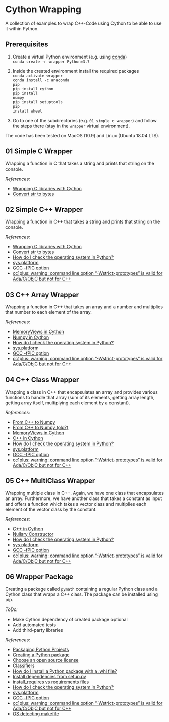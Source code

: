 # Cython Wrapping

A collection of examples to wrap C++-Code using Cython to be able to use it within Python.

## Prerequisites

1. Create a virtual Python environment (e.g. using [conda](https://docs.conda.io/projects/continuumio-conda/en/latest/user-guide/install/index.html))<br>
    <code>conda create -n wrapper Python=3.7</code><br>

2. Inside the created environment install the required packages<br>
   <code>conda activate wrapper</code><br>
   <code>conda install -c anaconda pip</code><br>
   <code>pip install cython</code><br>
   <code>pip install numpy</code><br>
   <code>pip install setuptools</code><br>
   <code>pip install wheel</code><br>

3. Go to one of the subdirectories (e.g. <code>01_simple_c_wrapper</code>) and follow the steps 
   there (stay in the <code>wrapper</code> virtual environment).<br>

The code has been tested on MacOS (10.9) and Linux (Ubuntu 18.04 LTS).

## 01 Simple C Wrapper

Wrapping a function in C that takes a string and prints that string on the console.

*References:*

- [Wrapping C libraries with Cython](https://stavshamir.github.io/python/making-your-c-library-callable-from-python-by-wrapping-it-with-cython/)
- [Convert str to bytes](https://mkyong.com/python/python-3-convert-string-to-bytes/)

## 02 Simple C++ Wrapper

Wrapping a function in C++ that takes a string and prints that string on the console.

*References:*

- [Wrapping C libraries with Cython](https://stavshamir.github.io/python/making-your-c-library-callable-from-python-by-wrapping-it-with-cython/)
- [Convert str to bytes](https://mkyong.com/python/python-3-convert-string-to-bytes/)
- [How do I check the operating system in Python?](https://stackoverflow.com/questions/8220108/how-do-i-check-the-operating-system-in-python)
- [sys.platform](https://docs.python.org/3/library/sys.html#sys.platform)
- [GCC -fPIC option](https://stackoverflow.com/questions/5311515/gcc-fpic-option)
- [cc1plus: warning: command line option “-Wstrict-prototypes” is valid for Ada/C/ObjC but not for C++](https://stackoverflow.com/questions/8106258/cc1plus-warning-command-line-option-wstrict-prototypes-is-valid-for-ada-c-o)

## 03 C++ Array Wrapper

Wrapping a function in C++ that takes an array and a number and multiplies that number to each 
element of the array.

*References:*

- [MemoryViews in Cython](https://cython.readthedocs.io/en/latest/src/userguide/memoryviews.html)
- [Numpy in Cython](https://cython.readthedocs.io/en/latest/src/userguide/numpy_tutorial.html)
- [How do I check the operating system in Python?](https://stackoverflow.com/questions/8220108/how-do-i-check-the-operating-system-in-python)
- [sys.platform](https://docs.python.org/3/library/sys.html#sys.platform)
- [GCC -fPIC option](https://stackoverflow.com/questions/5311515/gcc-fpic-option)
- [cc1plus: warning: command line option “-Wstrict-prototypes” is valid for Ada/C/ObjC but not for C++](https://stackoverflow.com/questions/8106258/cc1plus-warning-command-line-option-wstrict-prototypes-is-valid-for-ada-c-o)

## 04 C++ Class Wrapper

Wrapping a class in C++ that encapsulates an array and provides various functions to handle that 
array (sum of its elements, getting array length, getting array itself, multiplying each element by 
a constant).

*References:*

- [From C++ to Numpy](https://stackoverflow.com/questions/43021574/cast-c-array-into-numpy-array-cython-typed-memoryview-in-cython-code)
- [From C++ to Numpy (old?)](http://gael-varoquaux.info/programming/cython-example-of-exposing-c-computed-arrays-in-python-without-data-copies.html)
- [MemoryViews in Cython](http://docs.cython.org/en/latest/src/userguide/memoryviews.html)
- [C++ in Cython](https://cython.readthedocs.io/en/latest/src/userguide/wrapping_CPlusPlus.html)
- [How do I check the operating system in Python?](https://stackoverflow.com/questions/8220108/how-do-i-check-the-operating-system-in-python)
- [sys.platform](https://docs.python.org/3/library/sys.html#sys.platform)
- [GCC -fPIC option](https://stackoverflow.com/questions/5311515/gcc-fpic-option)
- [cc1plus: warning: command line option “-Wstrict-prototypes” is valid for Ada/C/ObjC but not for C++](https://stackoverflow.com/questions/8106258/cc1plus-warning-command-line-option-wstrict-prototypes-is-valid-for-ada-c-o)

## 05 C++ MultiClass Wrapper

Wrapping multiple class in C++. Again, we have one class that encapsulates an array. Furthermore, we 
have another class that takes a constant as input and offers a function which takes a vector class 
and multiplies each element of the vector class by the constant.

*References:*

- [C++ in Cython](https://cython.readthedocs.io/en/latest/src/userguide/wrapping_CPlusPlus.html)
- [Nullary Constructor](https://stackoverflow.com/questions/55086112/initialize-class-with-only-one-static-method-no-constructor)
- [How do I check the operating system in Python?](https://stackoverflow.com/questions/8220108/how-do-i-check-the-operating-system-in-python)
- [sys.platform](https://docs.python.org/3/library/sys.html#sys.platform)
- [GCC -fPIC option](https://stackoverflow.com/questions/5311515/gcc-fpic-option)
- [cc1plus: warning: command line option “-Wstrict-prototypes” is valid for Ada/C/ObjC but not for C++](https://stackoverflow.com/questions/8106258/cc1plus-warning-command-line-option-wstrict-prototypes-is-valid-for-ada-c-o)

## 06 Wrapper Package

Creating a package called <code>pymath</code> containing a regular Python class and a Cython class 
that wraps a C++ class. The package can be installed using pip.

*ToDo:*

- Make Cython dependency of created package optional
- Add automated tests
- Add third-party libraries

*References:*

- [Packaging Python Projects](https://packaging.python.org/tutorials/packaging-projects/)
- [Creating a Python package](https://betterscientificsoftware.github.io/python-for-hpc/tutorials/python-pypi-packaging/#creating-a-python-package)
- [Choose an open source license](https://choosealicense.com/)
- [Classifiers](https://pypi.org/classifiers/)
- [How do I install a Python package with a .whl file?](https://stackoverflow.com/questions/27885397/how-do-i-install-a-python-package-with-a-whl-file?rq=1)
- [Install dependencies from setup.py](https://stackoverflow.com/questions/26900328/install-dependencies-from-setup-py)
- [install_requires vs requirements files](https://packaging.python.org/discussions/install-requires-vs-requirements/)
- [How do I check the operating system in Python?](https://stackoverflow.com/questions/8220108/how-do-i-check-the-operating-system-in-python)
- [sys.platform](https://docs.python.org/3/library/sys.html#sys.platform)
- [GCC -fPIC option](https://stackoverflow.com/questions/5311515/gcc-fpic-option)
- [cc1plus: warning: command line option “-Wstrict-prototypes” is valid for Ada/C/ObjC but not for C++](https://stackoverflow.com/questions/8106258/cc1plus-warning-command-line-option-wstrict-prototypes-is-valid-for-ada-c-o)
- [OS detecting makefile](https://stackoverflow.com/questions/714100/os-detecting-makefile)
